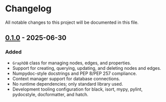# Changelog

All notable changes to this project will be documented in this file.

## [0.1.0] - 2025-06-30

### Added

- `GraphDB` class for managing nodes, edges, and properties.
- Support for creating, querying, updating, and deleting nodes and edges.
- Numpydoc-style docstrings and PEP 8/PEP 257 compliance.
- Context manager support for database connections.
- No runtime dependencies; only standard library used.
- Development tooling configuration for black, isort, mypy, pylint, pydocstyle, docformatter, and hatch.

[0.1.0]: https://github.com/knkillname/pygrafito/compare/2f1e3f5804c112a3ee312864d99f17001a39272d...v0.1.0
